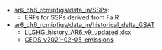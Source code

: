 

- [ar6_ch6_rcmipfigs/data_in/SSPs](ar6_ch6_rcmipfigs/data_in/SSPs):
    - ERFs for SSPs derived from FaiR
- [ar6_ch6_rcmipfigs/data_in/historical_delta_GSAT](ar6_ch6_rcmipfigs/data_in/historical_delta_GSAT)
    - [LLGHG_history_AR6_v9_updated.xlsx](ar6_ch6_rcmipfigs/data_in/historical_delta_GSAT/LLGHG_history_AR6_v9_updated.xlsx)
    - [CEDS_v2021-02-05_emissions](ar6_ch6_rcmipfigs/data_in/historical_delta_GSAT/CEDS_v2021-02-05_emissions)
    

